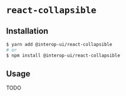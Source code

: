 # `react-collapsible`

## Installation

```sh
$ yarn add @interop-ui/react-collapsible
# or
$ npm install @interop-ui/react-collapsible
```

## Usage

TODO
